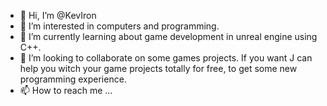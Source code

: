 - 👋 Hi, I’m @KevIron
- 👀 I’m interested in computers and programming.
- 🌱 I’m currently learning about game development in unreal engine using C++.
- 💞️ I’m looking to collaborate on some games projects.
     If you want J can help you witch your game projects totally for free, to get some new programming experience.
- 📫 How to reach me ...

<!---
KevIron/KevIron is a ✨ special ✨ repository because its `README.md` (this file) appears on your GitHub profile.
You can click the Preview link to take a look at your changes.
--->
